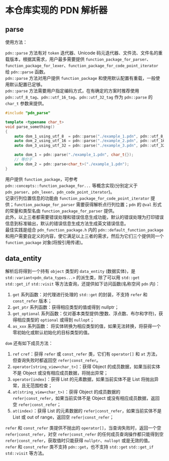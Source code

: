 # 本仓库实现的 PDN 解析器

## parse

使用方法：  

`pdn::parse` 方法有对 `token` 迭代器、Unicode 码元迭代器、文件流、文件名的重载版本，根据其需求，用户最多需要提供 `function_package_for_parser`、`function_package_for_lexer`、`function_package_for_code_point_iterator` 给 `pdn::parse` 函数。  
`pdn::parse` 方法对用户提供 `function_package` 和使用默认配置有重载，一般使用默认配置已足够。  
`pdn::parse` 方法需要用户指定编码方式，在有确定的方案时推荐使用 `pdn::utf_8_tag`、`pdn::utf_16_tag`、`pdn::utf_32_tag` 作为 `pdn::parse` 的 `char_t` 参数来提供。  

``` C++
#include "pdn_parse"

template <typename char_t>
void parse_something()
{
    auto dom_1_using_utf_8  = pdn::parse("./example_1.pdn", pdn::utf_8_tag);
    auto dom_2_using_utf_16 = pdn::parse("./example_2.pdn", pdn::utf_16_tag);
    auto dom_3_using_utf_32 = pdn::parse("./example_3.pdn", pdn::utf_32_tag);

    auto dom_1 = pdn::parse("./example_1.pdn", char_t{});
    // 等价于
    auto dom_2 = pdn::parse<char_t>("./example_1.pdn");
}
```

用户提供 `function_package`，可参考 `pdn::concepts::function_package_for...` 等概念实现(分别定义于 `pdn_parser`、`pdn_lexer`、`pdn_code_point_iterator`)。  
记录行列位置信息的功能由 `function_package_for_code_point_iterator` 提供；`function_package_for_parser` 需要获得解析点行列位置；`pdn` 的 `@val` 形式的常量和类型名由 `function_package_for_parser` 提供。  
此外，以上三者都需要错误处理和错误信息生成功能，默认的错误处理为打印错误信息到标准输出，默认的错误信息生成方法生成英文错误信息。  
最佳实践是组合 `pdn_function_package.h` 内的 `pdn::default_function_package` 和用户需要自定义的内容，使它满足以上三者的需求，然后为它们三个提供同一个`function_package` 对象(将按引用传递)。

## data_entity

解析后将得到一个持有 `object` 类型的 `data_entity` (数据实体)，是 `std::variant<pdn_data_types...>` 的派生类，除了可以用 `std::get` `std::get_if` `std::visit` 等方法查询，还提供如下访问函数(名称空间 `pdn` 内)：  

1. `get` 系列函数：对代理进行处理的 `std::get` 的封装，不支持 `refer` 和 `const_refer` 版本；  
2. `get_ptr` 系列函数：获得相应类型的值或得到 nullptr；  
3. `get_optional` 系列函数：仅对基本类型提供(整数、浮点数、布尔和字符)，获得相应类型的 `optional` 或得到 `nullopt`；  
4. `as_xxx` 系列函数： 将实体转换为相应类型的值，如果无法转换，将获得一个零初始化或默认初始化的目标类型的值。  

`dom` 还有如下成员方法：  

1. `ref` `cref`：获得 `refer` 或 `const_refer` 类，它们有 `operator[]` 和 `at` 方法，但查询失败时都返回空 `refer|const_refer`。  
2. `operator[string_view<char_t>]`：获得 Object 的成员数据，如果当前实体不是 Object 或没有相应成员数据，将抛出异常；  
3. `operator[index]`：获得 List 的元素数据，如果当前实体不是 List 将抛出异常，且无范围检查；  
4. `at(string_view<char_t>)`：获得 Object 的成员数据的 `refer|const_refer`，如果当前实体不是 Object 或没有相应成员数据，返回空 `refer|const_refer`；  
5. `at(index)`：获得 List 的元素数据的 `refer|const_refer`，如果当前实体不是 List 或 out of range，返回空 `refer|const_refer`；  

`refer` 和 `const_refer` 类提供不抛出的 `operator[]`，当查询失败时，返回一个空 `refer|const_refer`，对空 `refer|const_refer` 的任何成员查询操作都只能得到空 `refer|const_refer`，获取值时只能获得 `nullptr`、`nullopt` 或是无效的值。  
`refer` 和 `const_refer` 类不支持 `pdn::get`，也不支持 `std::get` `std::get_if` `std::visit` 等方法。  
